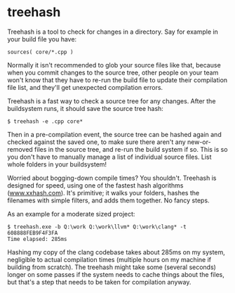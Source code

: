 # treehash
Treehash is a tool to check for changes in a directory. Say for example in your build file you have:

    sources( core/*.cpp )

Normally it isn't recommended to glob your source files like that, because when you commit changes to the source tree, other people on your team won't know that they have to re-run the build file to update their compilation file list, and they'll get unexpected compilation errors.

Treehash is a fast way to check a source tree for any changes. After the buildsystem runs, it should save the source tree hash:

    $ treehash -e .cpp core*

Then in a pre-compilation event, the source tree can be hashed again and checked against the saved one, to make sure there aren't any new-or-removed files in the source tree, and re-run the build system if so. This is so you don't have to manually manage a list of individual source files. List whole folders in your buildsystem!

Worried about bogging-down compile times? You shouldn't. Treehash is designed for speed, using one of the fastest hash algorithms (www.xxhash.com). It's primitive; it walks your folders, hashes the filenames with simple filters, and adds them together. No fancy steps.

As an example for a moderate sized project:

    $ treehash.exe -b Q:\work Q:\work\llvm* Q:\work\clang* -t
    608888FEB9F4F3FA
    Time elapsed: 285ms

Hashing my copy of the clang codebase takes about 285ms on my system, negligible to actual compilation times (multiple hours on my machine if building from scratch). The treehash might take some (several seconds) longer on some passes if the system needs to cache things about the files, but that's a step that needs to be taken for compilation anyway. 
